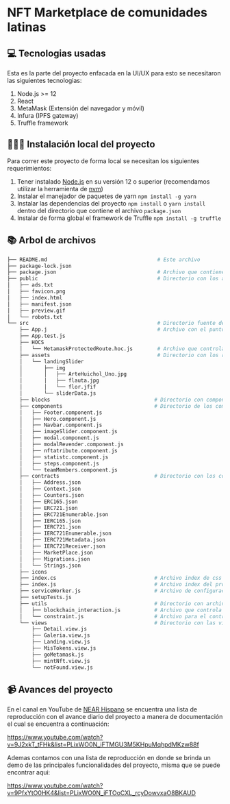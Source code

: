 # NFT Marketplace de comunidades latinas

## 💻 Tecnologias usadas

Esta es la parte del proyecto enfacada en la UI/UX para esto se necesitaron las siguientes tecnologias:

1. Node.js >= 12 
2. React 
3. MetaMask (Extensión del navegador y móvil)
4. Infura (IPFS gateway)
5. Truffle framework

## 👨🏻‍💻 Instalación local del proyecto

Para correr este proyecto de forma local se necesitan los siguientes requerimientos:

1. Tener instalado [Node.js] en su versión 12 o superior (recomendamos utilizar la herramienta de [nvm])
2. Instalar el manejador de paquetes de yarn `npm install -g yarn`
3. Instalar las dependencias del proyecto `npm install` o `yarn install` dentro del directorio que contiene el archivo `package.json`
4. Instalar de forma global el framework de Truffle `npm install -g truffle`

## 📚 Arbol de archivos
```bash
├── README.md                                    # Este archivo
├── package-lock.json
├── package.json                                 # Archivo que contiene los scripts y dependencias
├── public                                       # Directorio con los archivos publicos
│   ├── ads.txt
│   ├── favicon.png
│   ├── index.html
│   ├── manifest.json
│   ├── preview.gif
│   └── robots.txt
└── src                                          # Directorio fuente del proyecto en react
    ├── App.j                                    # Archivo con el punto de montaje del componente app
    ├── App.test.js
    ├── HOCS
    │   └── MetamaskProtectedRoute.hoc.js        # Archivo que controla las rutas protegidas con metamask
    ├── assets                                   # Directorio con los recursos del slider
    │   └── landingSlider
    │       ├── img
    │       │   ├── ArteHuichol_Uno.jpg
    │       │   ├── flauta.jpg
    │       │   └── flor.jfif
    │       └── sliderData.js
    ├── blocks                                  # Directorio con componentes para tailwind css
    ├── components                              # Directorio de los componenetes en react
    │   ├── Footer.component.js
    │   ├── Hero.component.js
    │   ├── Navbar.component.js
    │   ├── imageSlider.component.js
    │   ├── modal.component.js
    │   ├── modalRevender.component.js
    │   ├── nftatribute.component.js
    │   ├── statistc.component.js
    │   ├── steps.component.js
    │   └── teamMembers.component.js
    ├── contracts                               # Directorio con los contratos para ser importados
    │   ├── Address.json
    │   ├── Context.json
    │   ├── Counters.json
    │   ├── ERC165.json
    │   ├── ERC721.json
    │   ├── ERC721Enumerable.json
    │   ├── IERC165.json
    │   ├── IERC721.json
    │   ├── IERC721Enumerable.json
    │   ├── IERC721Metadata.json
    │   ├── IERC721Receiver.json
    │   ├── MarketPlace.json
    │   ├── Migrations.json
    │   └── Strings.json
    ├── icons
    ├── index.cs                                # Archivo index de css del proyecto
    ├── index.js                                # Archivo index del proyecto
    ├── serviceWorker.js                        # Archivo de configuración del service worker
    ├── setupTests.js
    ├── utils                                   # Directorio con archivos de utlidad
    │   ├── blockchain_interaction.js           # Archivo que controla la interacción con metamask
    │   └── constraint.js                       # Archivo para el control de formato de archivos
    └── views                                   # Directorio con las vistas de la Dapp
        ├── Detail.view.js
        ├── Galeria.view.js
        ├── Landing.view.js
        ├── MisTokens.view.js
        ├── goMetamask.js
        ├── mintNft.view.js
        └── notFound.view.js
```

## 📹 Avances del proyecto

En el canal en YouTube de [NEAR Hispano] se encuentra una lista de reproducción con el avance diario del proyecto a manera de documentación el cual se encuentra a continuación:

https://www.youtube.com/watch?v=9J2xkT_tFHk&list=PLixWO0N_iFTMGU3M5KHpuMqhpdMKzw88f

Ademas contamos con una lista de reproducción en donde se brinda un demo de las principales funcionalidades del proyecto, misma que se puede encontrar aqui:

https://www.youtube.com/watch?v=9PfxYtO0HK4&list=PLixWO0N_iFTOoCXL_rcyDowvxaO8BKAUD
 

[NEAR Hispano]: https://www.youtube.com/channel/UCGJRj-rzdgow2nIAZ_pTkbQ
[Node.js]: https://nodejs.org/en/download/package-manager/
[nvm]: https://github.com/nvm-sh/nvm
